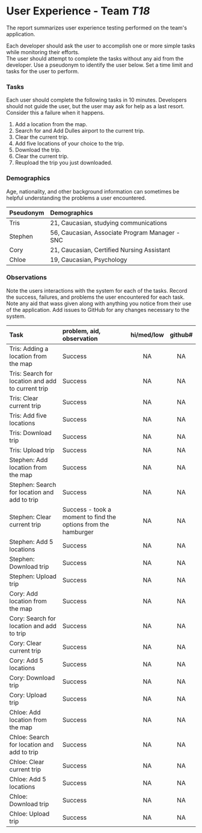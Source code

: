 # User Experience - Team *T18* 

The report summarizes user experience testing performed on the team's application.

Each developer should ask the user to accomplish one or more simple tasks while monitoring their efforts.  
The user should attempt to complete the tasks without any aid from the developer.
Use a pseudonym to identify the user below. 
Set a time limit and tasks for the user to perform.

 
### Tasks

Each user should complete the following tasks in 10 minutes.
Developers should not guide the user, but the user may ask for help as a last resort.  
Consider this a failure when it happens.  

1. Add a location from the map.
2. Search for and Add Dulles airport to the current trip.
3. Clear the current trip.
4. Add five locations of your choice to the trip.
5. Download the trip.
6. Clear the current trip.
7. Reupload the trip you just downloaded.

### Demographics

Age, nationality, and other background information can sometimes be helpful understanding the problems a user encountered.

| Pseudonym | Demographics |
| :--- | :--- |
| Tris | 21, Caucasian, studying communications |
| Stephen | 56, Caucasian, Associate Program Manager - SNC |
| Cory | 21, Caucasian, Certified Nursing Assistant | 
| Chloe | 19, Caucasian, Psychology |


### Observations

Note the users interactions with the system for each of the tasks.
Record the success, failures, and problems the user encountered for each task.
Note any aid that wass given along with anything you notice from their use of the application.
Add issues to GitHub for any changes necessary to the system.

| Task | problem, aid, observation | hi/med/low | github#  |
| :--- | :--- | :---: | :---: |
| Tris: Adding a location from the map | Success | NA | NA | 
| Tris: Search for location and add to current trip | Success| NA | NA | 
| Tris: Clear current trip | Success | NA | NA | 
| Tris: Add five locations | Success | NA | NA | 
| Tris: Download trip | Success| NA | NA | 
| Tris: Upload trip | Success | NA | NA |
| Stephen: Add location from the map | Success | NA | NA |
| Stephen: Search for location and add to trip | Success | NA | NA |
| Stephen: Clear current trip | Success - took a moment to find the options from the hamburger | NA | NA |
| Stephen: Add 5 locations | Success | NA | NA |
| Stephen: Download trip | Success | NA | NA |
| Stephen: Upload trip | Success | NA | NA |
| Cory: Add location from the map | Success | NA | NA |
| Cory: Search for location and add to trip | Success | NA | NA |
| Cory: Clear current trip | Success | NA | NA |
| Cory: Add 5 locations | Success | NA | NA |
| Cory: Download trip | Success | NA | NA |
| Cory: Upload trip | Success | NA | NA |
| Chloe: Add location from the map | Success | NA | NA |
| Chloe: Search for location and add to trip | Success | NA | NA |
| Chloe: Clear current trip | Success | NA | NA |
| Chloe: Add 5 locations | Success | NA | NA |
| Chloe: Download trip | Success | NA | NA |
| Chloe: Upload trip | Success | NA | NA |
